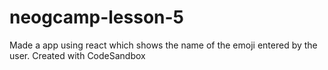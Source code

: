 # neogcamp-lesson-5

Made a app using react which shows the name of the emoji entered by the user.
Created with CodeSandbox
